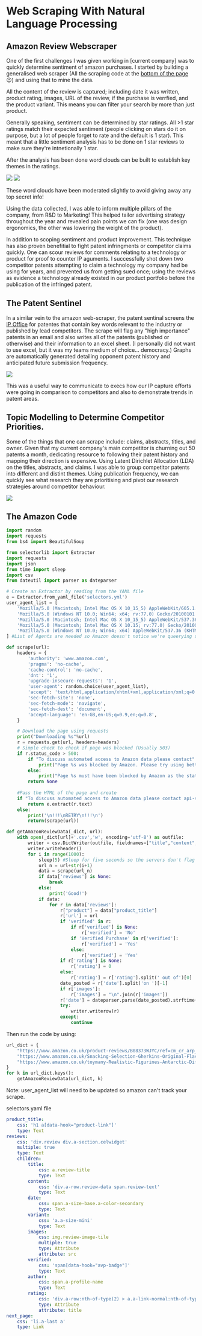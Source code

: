 # Web Scraping With Natural Language Processing


## Amazon Review Webscraper

One of the first challenges I was given working in [current company] was to quickly determine sentiment of amazon purchases. 
I started by building a generalised web scraper (All the scraping code at the [bottom of the page](#the-code) 😉) and using that to mine the data.

All the content of the review is captured; including date it was written, product rating, images, URL of the review, if the purchase is verrfied, and the product variant. This means you can filter your search by more than just product.

Generally speaking, sentiment can be determined by star ratings. All >1 star ratings match their expected sentiment (people clicking on stars do it on purpose, but a lot of people forget to rate and the default is 1 star). This meant that a little sentiment analysis has to be done on 1 star reviews to make sure they're intnetionally 1 star. 

After the analysis has been done word clouds can be built to establish key themes in the ratings. 

<img src="/images/Web-Scrape.PNG?raw=true"/>
<img src="/images/web-scrape2.PNG?raw=true"/>

These word clouds have been moderated slightly to avoid giving away any top secret info!

Using the data collected, I was able to inform multiple pillars of the company, from R&D to Marketing! This helped tailor advertising strategy throughout the year and revealed pain points we can fix (one was design ergonomics, the other was lowering the weight of the product).

In addition to scoping sentiment and product improvement. This technique has also proven benefitial to fight patent infringments or competitor claims quickly. One can scour reviews for comments relating to a technology or product for proof to counter IP aguments. I successfully shot down two competitor patents attempting to claim a technology my company had be using for years, and prevented us from getting sued once; using the reviews as evidence a technology already existed in our product portfolio before the publication of the infringed patent.  

## The Patent Sentinel

In a similar vein to the amazon web-scraper, the patent sentinal screens the [IP Office](https://www.ipo.gov.uk/p-pj) for patentes that contain key words relevant to the industry or published by lead competitors. The scrape will flag any "high importance" patents in an email and also writes all of the patents (published or otherwise) and their information to an excel sheet. (I personally did not want to use excel, but it was my teams medium of choice... democracy.) Graphs are automatically generated detailing opponent patent history and anticipated future submission frequency. 

<img src="/images/PatentCap.PNG?raw=true"/>

This was a useful way to communicate to execs how our IP capture efforts were going in comparison to competitors and also to demonstrate trends in patent areas. 

## Topic Modelling to Determine Competitor Priorities.

Some of the things that one can scrape include: claims, abstracts, titles, and owner. Given that my current company's main competitor is churning out 50 patents a month, dedicating resource to following their patent history and mapping their direction is expensive. Using Latent Dirichlet Allocation (LDA) on the titles, abstracts, and claims. I was able to group competitor patents into different and distint themes. Using publication frequency, we can quickly see what research they are prioritising and pivot our research strategies around competitor behaviour. 

<img src="/images/Patent-Topic-analysis.PNG?raw=true"/>


## The Amazon Code

```python 
import random
import requests
from bs4 import BeautifulSoup

from selectorlib import Extractor
import requests 
import json 
from time import sleep
import csv
from dateutil import parser as dateparser

# Create an Extractor by reading from the YAML file
e = Extractor.from_yaml_file('selectors.yml')
user_agent_list = [
    'Mozilla/5.0 (Macintosh; Intel Mac OS X 10_15_5) AppleWebKit/605.1.15 (KHTML, like Gecko) Version/13.1.1 Safari/605.1.15',
    'Mozilla/5.0 (Windows NT 10.0; Win64; x64; rv:77.0) Gecko/20100101 Firefox/77.0',
    'Mozilla/5.0 (Macintosh; Intel Mac OS X 10_15_5) AppleWebKit/537.36 (KHTML, like Gecko) Chrome/83.0.4103.97 Safari/537.36',
    'Mozilla/5.0 (Macintosh; Intel Mac OS X 10.15; rv:77.0) Gecko/20100101 Firefox/77.0',
    'Mozilla/5.0 (Windows NT 10.0; Win64; x64) AppleWebKit/537.36 (KHTML, like Gecko) Chrome/83.0.4103.97 Safari/537.36',
] #List of Agents are needed so Amazon doesn't notice we're queerying so much (update list monthly need about 10 usually)

def scrape(url):
    headers = {
        'authority': 'www.amazon.com',
        'pragma': 'no-cache',
        'cache-control': 'no-cache',
        'dnt': '1',
        'upgrade-insecure-requests': '1',
        'user-agent': random.choice(user_agent_list),
        'accept': 'text/html,application/xhtml+xml,application/xml;q=0.9,image/webp,image/apng,*/*;q=0.8,application/signed-exchange;v=b3;q=0.9',
        'sec-fetch-site': 'none',
        'sec-fetch-mode': 'navigate',
        'sec-fetch-dest': 'document',
        'accept-language': 'en-GB,en-US;q=0.9,en;q=0.8',
    }

    # Download the page using requests
    print("Downloading %s"%url)
    r = requests.get(url, headers=headers)
    # Simple check to check if page was blocked (Usually 503)
    if r.status_code > 500:
        if "To discuss automated access to Amazon data please contact" in r.text:
            print("Page %s was blocked by Amazon. Please try using better proxies\n"%url)
        else:
            print("Page %s must have been blocked by Amazon as the status code was %d"%(url,r.status_code))
        return None
    
    #Pass the HTML of the page and create
    if "To discuss automated access to Amazon data please contact api-services-support@amazon.com" not in r.text:
        return e.extract(r.text)
    else:
        print('\n!!!\nRETRY\n!!!\n')
        return(scrape(url))

def getAmazonReviewData(_dict, url):
    with open(_dict[url]+'.csv','w', encoding='utf-8') as outfile:
        writer = csv.DictWriter(outfile, fieldnames=["title","content","date","variant","images","verified","author","rating","product","url"],quoting=csv.QUOTE_ALL)
        writer.writeheader()
        for i in range(1000):
            sleep(5) #Sleep for five seconds so the servers don't flag IP for scraping
            url_n = url+str(i+1)
            data = scrape(url_n)
            if data['reviews'] is None:
                break
            else:
                print('Good!')
            if data:
                for r in data['reviews']:
                    r["product"] = data["product_title"]
                    r['url'] = url
                    if 'verified' in r:
                        if r['verified'] is None:
                            r['verified'] = 'No'
                        if 'Verified Purchase' in r['verified']:
                            r['verified'] = 'Yes'
                        else:
                            r['verified'] = 'Yes'
                    if r['rating'] is None:
                        r['rating'] = 0
                    else:
                        r['rating'] = r['rating'].split(' out of')[0]
                    date_posted = r['date'].split('on ')[-1]
                    if r['images']:
                        r['images'] = "\n".join(r['images'])
                    r['date'] = dateparser.parse(date_posted).strftime('%d %b %Y')
                    try:
                        writer.writerow(r)
                    except:
                        continue
```

Then run the code by using:

```python
url_dict = {
    "https://www.amazon.co.uk/product-reviews/B08373WJYC/ref=cm_cr_arp_d_paging_btm_next_2?ie=UTF8&reviewerType=all_reviews&pageNumber=" : "Gumball",
    "https://www.amazon.co.uk/Snacking-Selection-Gherkins-Original-Flavours/product-reviews/B0C8ZGQFQ3/ref=cm_cr_arp_d_paging_btm_next_2?ie=UTF8&reviewerType=all_reviews&pageNumber=":"Pickle Selects",
    "https://www.amazon.co.uk/toymany-Realistic-Figurines-Antarctic-Different/product-reviews/B0CFPL1FKN/ref=cm_cr_arp_d_paging_btm_next_2?ie=UTF8&reviewerType=all_reviews&pageNumber=":"Penguins"
}
for k in url_dict.keys():
    getAmazonReviewData(url_dict, k)
```

Note: user_agent_list will need to be updated so amazon can't track your scrape.

selectors.yaml file
```yaml
product_title:
    css: 'h1 a[data-hook="product-link"]'
    type: Text
reviews:
    css: 'div.review div.a-section.celwidget'
    multiple: true
    type: Text
    children:
        title:
            css: a.review-title
            type: Text
        content:
            css: 'div.a-row.review-data span.review-text'
            type: Text
        date:
            css: span.a-size-base.a-color-secondary
            type: Text
        variant:
            css: 'a.a-size-mini'
            type: Text
        images:
            css: img.review-image-tile
            multiple: true
            type: Attribute
            attribute: src
        verified:
            css: 'span[data-hook="avp-badge"]'
            type: Text
        author:
            css: span.a-profile-name
            type: Text
        rating:
            css: 'div.a-row:nth-of-type(2) > a.a-link-normal:nth-of-type(1)'
            type: Attribute
            attribute: title
next_page:
    css: 'li.a-last a'
    type: Link
```
